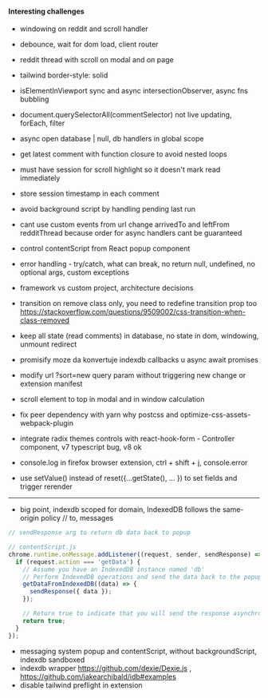 
#### Interesting challenges

- windowing on reddit and scroll handler
- debounce, wait for dom load, client router
- reddit thread with scroll on modal and on page
- tailwind border-style: solid
- isElementInViewport sync and async intersectionObserver, async fns bubbling
- document.querySelectorAll<HTMLElement>(commentSelector) not live updating, forEach, filter

- async open database | null, db handlers in global scope

- get latest comment with function closure to avoid nested loops

- must have session for scroll highlight so it doesn't mark read immediately
- store session timestamp in each comment

- avoid background script by handling pending last run
- cant use custom events from url change arrivedTo and leftFrom redditThread because order for async handlers cant be guaranteed

- control contentScript from React popup component

- error handling - try/catch, what can break, no return null, undefined, no optional args, custom exceptions
- framework vs custom project, architecture decisions

- transition on remove class only, you need to redefine transition prop too
https://stackoverflow.com/questions/9509002/css-transition-when-class-removed

- keep all state (read comments) in database, no state in dom, windowing, unmount redirect
- promisify moze da konvertuje indexdb callbacks u async await promises

- modify url ?sort=new query param without triggering new change or extension manifest
- scroll element to top in modal and in window calculation

- fix peer dependency with yarn why postcss and optimize-css-assets-webpack-plugin
- integrate radix themes controls with react-hook-form - Controller component, v7 typescript bug, v8 ok

- console.log in firefox browser extension, ctrl + shift + j, console.error
- use setValue() instead of reset({...getState(), ... }) to set fields and trigger rerender

---
- big point, indexdb scoped for domain, IndexedDB follows the same-origin policy // to, messages

```ts
// sendResponse arg to return db data back to popup

// contentScript.js
chrome.runtime.onMessage.addListener((request, sender, sendResponse) => {
  if (request.action === 'getData') {
    // Assume you have an IndexedDB instance named 'db'
    // Perform IndexedDB operations and send the data back to the popup
    getDataFromIndexedDB((data) => {
      sendResponse({ data });
    });

    // Return true to indicate that you will send the response asynchronously
    return true;
  }
});

```
- messaging system popup and contentScript, without backgroundScript, indexdb sandboxed
- indexdb wrapper https://github.com/dexie/Dexie.js , https://github.com/jakearchibald/idb#examples
- disable tailwind preflight in extension

